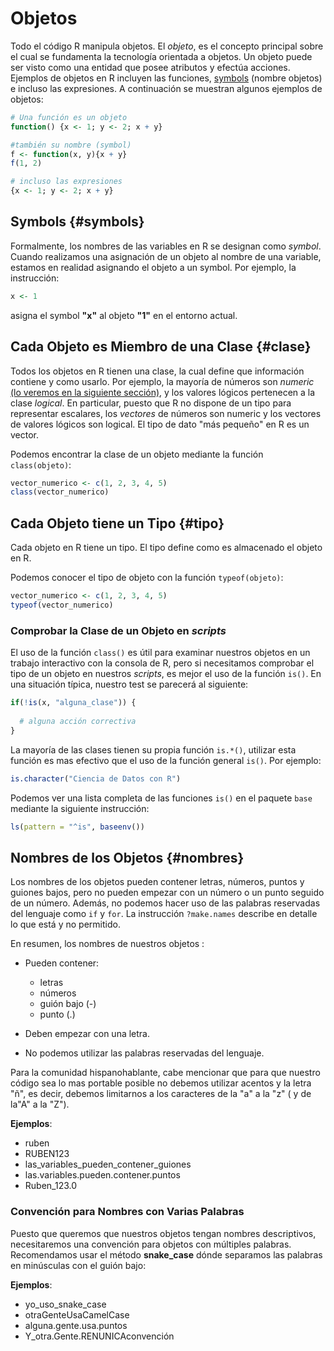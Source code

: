 

# Objetos

Todo el código R manipula objetos. El _objeto_, es el concepto principal sobre el cual se fundamenta la tecnología orientada a objetos. Un objeto puede ser visto como una entidad que posee atributos y efectúa acciones. Ejemplos de objetos en R incluyen las funciones, [symbols](#symbols) (nombre objetos) e incluso las expresiones. A continuación se muestran algunos ejemplos de objetos:



```r
# Una función es un objeto
function() {x <- 1; y <- 2; x + y}

```



```r
#también su nombre (symbol)
f <- function(x, y){x + y}
f(1, 2)
```



```r
# incluso las expresiones 
{x <- 1; y <- 2; x + y}
```


## Symbols {#symbols}

Formalmente, los nombres de las variables en R se designan como _symbol_. Cuando realizamos una asignación de un objeto al nombre de una variable, estamos en realidad asignando el objeto a un symbol. Por ejemplo, la instrucción:



```r
x <- 1
```

asigna el symbol __"x"__ al objeto __"1"__ en el entorno actual.

## Cada Objeto es Miembro de una Clase {#clase}

Todos los objetos en R tienen una clase, la cual define que información contiene y como usarlo. Por ejemplo, la mayoría de números son _numeric_ [(lo veremos en la siguiente sección)](#numeric), y los valores lógicos pertenecen a la clase _logical_. En particular, puesto que R no dispone de un tipo para representar escalares, los _vectores_ de números son numeric y los vectores de valores lógicos son logical. El tipo de dato "más pequeño" en R es un vector.

Podemos encontrar la clase de un objeto mediante la función `class(objeto)`:



```r
vector_numerico <- c(1, 2, 3, 4, 5)
class(vector_numerico)
```

## Cada Objeto tiene un Tipo {#tipo}

Cada objeto en R tiene un tipo. El tipo define como es almacenado el objeto en R. 

Podemos conocer el tipo de objeto con la función `typeof(objeto)`:



```r
vector_numerico <- c(1, 2, 3, 4, 5)
typeof(vector_numerico)
```

### Comprobar la Clase de un Objeto en **_scripts_**

El uso de la función `class()` es útil para examinar nuestros objetos en un trabajo interactivo con la consola de R, pero si necesitamos comprobar el tipo de un objeto en nuestros _scripts_, es mejor el uso de la función `is()`. En una situación típica, nuestro test se parecerá al siguiente:




```r
if(!is(x, "alguna_clase")) {
  
  # alguna acción correctiva
}

```


La mayoría de las clases tienen su propia función `is.*()`, utilizar esta función es mas efectivo que el uso de la función general `is()`. Por ejemplo:



```r
is.character("Ciencia de Datos con R")
```

Podemos ver una lista completa de las funciones `is()` en el paquete `base` mediante la siguiente instrucción:



```r
ls(pattern = "^is", baseenv())
```


## Nombres de los Objetos {#nombres}

Los nombres de los objetos pueden contener letras, números, puntos y guiones bajos, pero no pueden empezar con un número o un punto seguido de un número. Además, no podemos hacer uso de las palabras reservadas del lenguaje como `if` y `for`. La instrucción `?make.names` describe en detalle lo que está y no permitido.

En resumen, los nombres de nuestros objetos :

 - Pueden contener: 
 
      - letras
      - números
      - guión bajo (-)
      - punto (.)
      
 - Deben empezar con una letra.
 - No podemos utilizar las palabras reservadas del lenguaje.

Para la comunidad hispanohablante, cabe mencionar que para que nuestro código sea lo mas portable posible no debemos utilizar acentos y la letra "ñ", es decir, debemos limitarnos a los caracteres de la "a" a la "z" ( y de la"A" a la "Z").

__Ejemplos__:

- ruben
- RUBEN123
- las_variables_pueden_contener_guiones
- las.variables.pueden.contener.puntos
- Ruben_123.0

### Convención para Nombres con Varias Palabras

Puesto que queremos que nuestros objetos tengan nombres descriptivos, necesitaremos una convención para objetos con múltiples palabras. Recomendamos usar el método __snake_case__ dónde separamos las palabras en minúsculas con el guión bajo:

__Ejemplos__:

- yo_uso_snake_case 
- otraGenteUsaCamelCase 
- alguna.gente.usa.puntos 
- Y_otra.Gente.RENUNICAconvención 

